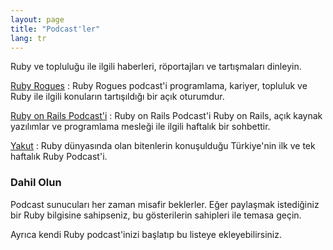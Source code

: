 ```yaml
---
layout: page
title: "Podcast'ler"
lang: tr
---
```


Ruby ve topluluğu ile ilgili haberleri, röportajları ve tartışmaları dinleyin.

[Ruby Rogues][rogues]
: Ruby Rogues podcast'i programlama, kariyer, topluluk ve Ruby ile ilgili
  konuların tartışıldığı bir açık oturumdur.

[Ruby on Rails Podcast'i][rorpodcast]
: Ruby on Rails Podcast'i Ruby on Rails, açık kaynak yazılımlar ve programlama
  mesleği ile ilgili haftalık bir sohbettir.

[Yakut][yakut]
: Ruby dünyasında olan bitenlerin konuşulduğu Türkiye'nin ilk ve tek haftalık
  Ruby Podcast'i.

### Dahil Olun

Podcast sunucuları her zaman misafir beklerler. Eğer paylaşmak istediğiniz bir
Ruby bilgisine sahipseniz, bu gösterilerin sahipleri ile temasa geçin.

Ayrıca kendi Ruby podcast'inizi başlatıp bu listeye ekleyebilirsiniz.

[rorpodcast]: http://5by5.tv/rubyonrails
[rogues]: https://devchat.tv/ruby-rogues
[yakut]: https://yakutrb.com/
